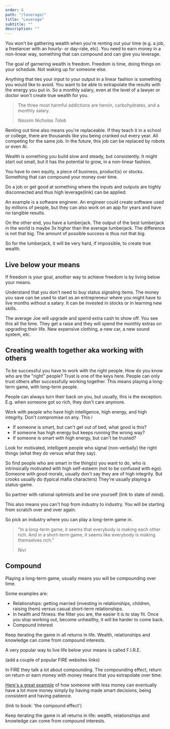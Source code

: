 ```yaml
---
order: 6
path: "/leverage/"
title: "Leverage"
subtitle: ""
description: ""
---
```


You won't be gathering wealth when you're renting out your time (e.g. a job, a freelancer with an hourly- or day-rate, etc). You need to earn money in a non-linear way, something that can compound and can give you leverage.

The goal of garnering wealth is freedom. Freedom is time, doing things on your schedule. Not waking up for someone else.

Anything that ties your input to your output in a linear fashion is something you would like to avoid. You want to be able to extrapolate the results with the energy you put in. So a monthly salary, even at the level of a lawyer or doctor won't create true wealth for you.

> The three most harmful addictions are heroin, carbohydrates, and a monthly salary.
> 
> <cite> Nassim Nicholas Taleb </cite>

Renting out time also means you're replaceable. If they teach it in a school or college, there are thousands like you being cranked out every year. All competing for the same job. In the future, this job can be replaced by robots or even AI.

Wealth is something you build slow and steady, but consistently. It might start out small, but it has the potential to grow, in a non-linear fashion.

You have to own equity, a piece of business, product(s) or stocks. Something that can compound your money over time.

Do a job or get good at something where the inputs and outputs are highly disconnected and thus high leverage(link) can be applied.

An example is a software engineer. An engineer could create software used by millions of people, but they can also work on an app for years and have no tangible results.

On the other end, you have a lumberjack. The output of the best lumberjack in the world is maybe 3x higher than the average lumberjack. The difference is not that big. The amount of possible success is thus not that big.

So for the lumberjack, it will be very hard, if impossible, to create true wealth.

## Live below your means

If freedom is your goal, another way to achieve freedom is by living below your means. 

Understand that you don't need to buy status signaling items. The money you save can be used to start as an entrepreneur where you might have to live months without a salary. It can be invested in stocks or in learning new skills.

The average Joe will upgrade and spend extra cash to show off. You see this all the time. They get a raise and they will spend the monthly extras on upgrading their life. New expensive clothing, a new car, a new sound system, etc.

## Creating wealth together aka working with others

To be successful you have to work with the right people. How do you know who are the "right" people? Trust is one of the keys here. People can only trust others after successfully working together. This means playing a long-term game, with long-term people. 

People can always turn their back on you, but usually, this is the exception. E.g. when someone got so rich, they don't care anymore.

Work with people who have high intelligence, high energy, and high integrity. Don't compromise on any. This i

- If someone is smart, but can't get out of bed, what good is this?
- If someone has high energy but keeps running the wrong way?
- If someone is smart with high energy, but can't be trusted?

Look for motivated, intelligent people who signal (non-verbally) the right things (what they do versus what they say). 

So find people who are smart in the thing(s) you want to do, who is intrinsically motivated with high self-esteem (not to be confused with ego). Someone with good morals, usually don't say they are of high integrity. But crooks usually do (typical mafia characters) They're usually playing a status-game.

So partner with rational optimists and be one yourself (link to state of mind).

This also means you can't hop from industry to industry. You will be starting from scratch over and over again.

So pick an industry where you can play a long-term game in. 

> "In a long-term game, it seems that everybody is making each other rich. And in a short-term game, it seems like everybody is making themselves rich." 
> 
> <cite>Nivi</cite>

## Compound

Playing a long-term game, usually means you will be compounding over time.

Some examples are:

- Relationships: getting married (investing in relationships, children, raising them) versus casual short-term relationships.
- In health and fitness: the fitter you are, the easier it is to stay fit. Once you stop working out, become unhealthy, it will be harder to come back.
- Compound interest

Keep iterating the game in all returns in life. Wealth, relationships and knowledge can come from compound interests.

A very popular way to live life below your means is called F.I.R.E.

(add a couple of popular FIRE websites links)

In FIRE they talk a lot about compounding. The compounding effect, return on return or earn money with money means that you extrapolate over time. 

[Here's a great example](https://pursuefire.com/the-power-of-compounding-the-rule-of-72/) of how someone with less money can eventually have a lot more money simply by having made smart decisions, being consistent and having patience.

(link to book: 'the compound effect')

Keep iterating the game in all returns in life: wealth, relationships and knowledge can come from compound interests.